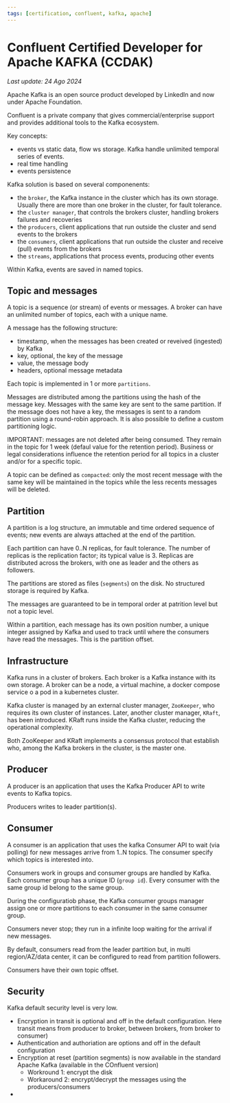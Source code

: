 ```yaml
---
tags: [certification, confluent, kafka, apache]
---
```


# Confluent Certified Developer for Apache KAFKA (CCDAK)

*Last update: 24 Ago 2024*

Apache Kafka is an open source product developed by LinkedIn and now under Apache Foundation.

Confluent is a private company that gives commercial/enterprise support and provides additional tools to the Kafka ecosystem.

Key concepts:

* events vs static data, flow ws storage. Kafka handle unlimited temporal series of events.
* real time handling
* events persistence

Kafka solution is based on several componenents:

* the `broker`, the Kafka instance in the cluster which has its own storage. Usually there are more than one broker in the cluster, for fault tolerance. 
* the `cluster manager`, that controls the brokers cluster, handling brokers failures and recoveries
* the `producers`, client applications that run outside the cluster and send events to the brokers
* the `consumers`, client applications that run outside the cluster and receive (pull) events from the brokers
* the `streams`, applications that process events, producing other events

Within Kafka, events are saved in named topics. 

## Topic and messages

A topic is a sequence (or stream) of events or messages. A broker can have an unlimited number of topics, each with a unique name.

A message has the following structure:

* timestamp, when the messages has been created or reveived (ingested) by Kafka
* key, optional, the key of the message
* value, the message body
* headers, optional message metadata

Each topic is implemented in 1 or more `partitions`. 

Messages are distributed among the partitions using the hash of the message key. Messages with the same key are sent to the same partition. If the message does not have a key, the messages is sent to a random partition using a round-robin approach. It is also possible to define a custom partitioning logic.

IMPORTANT: messages are not deleted after being consumed. They remain in the topic for 1 week (defaul value for the retention period). Business or legal considerations influence the retention period for all topics in a cluster and/or for a specific topic.

A topic can be defined as `compacted`: only the most recent message with the same key will be maintained in the topics while the less recents messages will be deleted.

## Partition

A partition is a log structure, an immutable and time ordered sequence of events; new events are always attached at the end of the partition.

Each partition can have 0..N replicas, for fault tolerance. The number of replicas is the replication factor; its typical value is 3. Replicas are distributed across the brokers, with one as leader and the others as followers.

The partitions are stored as files (`segments`) on the disk. No structured storage is required by Kafka.

The messages are guaranteed to be in temporal order at patrition level but not a topic level.

Within a partition, each message has its own position number, a unique integer assigned by Kafka and used to track until where the consumers have read the messages. This is the partition offset.


## Infrastructure

Kafka runs in a cluster of brokers. Each broker is a Kafka instance with its own storage. A broker can be a node, a virtual machine, a docker compose service o a pod in a kubernetes cluster.

Kafka cluster is managed by an external cluster manager, `ZooKeeper`, who requires its own cluster of instances. Later, another cluster manager, `KRaft`, has been introduced. KRaft runs inside the Kafka cluster, reducing the operational complexity.

Both ZooKeeper and KRaft implements a consensus protocol that establish who, among the Kafka brokers in the cluster, is the master one.


## Producer

A producer is an application that uses the Kafka Producer API to write events to Kafka topics.

Producers writes to leader partition(s).


## Consumer

A consumer is an application that uses the kafka Consumer API to wait (via polling) for new messages arrive from 1..N topics. The consumer specify which topics is interested into.

Consumers work in groups and consumer groups are handled by Kafka. Each consumer group has a unique ID (`group id`). Every consumer with the same group id belong to the same group.

During the configuratiob phase, the Kafka consumer groups manager assign one or more partitions to each consumer in the same consumer group.

Consumers never stop; they run in a infinite loop waiting for the arrival if new messages.

By default, consumers read from the leader partition but, in multi region/AZ/data center, it can be configured to read from partition followers.

Consumers have their own topic offset.

## Security

Kafka default security level is very low.

* Encryption in transit is optional and off in the default configuration. Here transit means from producer to broker, between brokers, from broker to consumer)
* Authentication and authoriation are options and off in the default configuration
* Encryption at reset (partition segments) is now available in the standard Apache Kafka (available in the COnfluent version)
  * Workround 1: encrypt the disk
  * Workaround 2: encrypt/decrypt the messages using the producers/consumers
* 